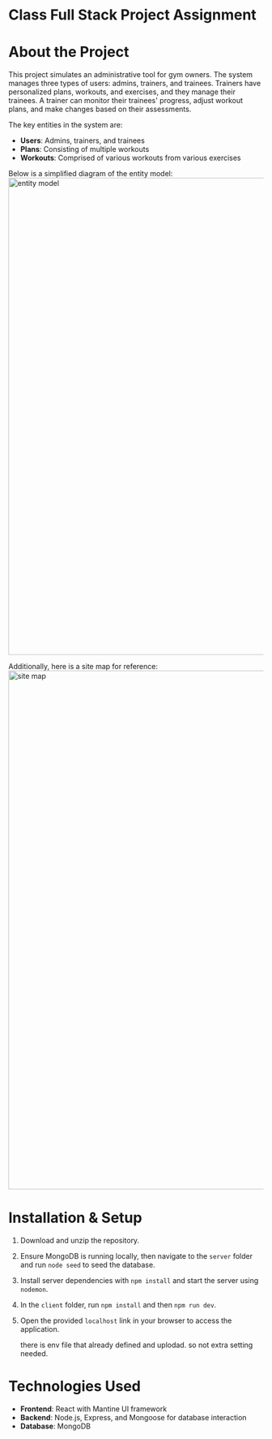 # Class Full Stack Project Assignment

# About the Project

This project simulates an administrative tool for gym owners. The system manages three types of users: admins, trainers, and trainees. Trainers have personalized plans, workouts, and exercises, and they manage their trainees. A trainer can monitor their trainees' progress, adjust workout plans, and make changes based on their assessments.

The key entities in the system are:
- **Users**: Admins, trainers, and trainees
- **Plans**: Consisting of multiple workouts
- **Workouts**: Comprised of various workouts from various exercises

Below is a simplified diagram of the entity model:
<img width="940" alt="entity model" src="https://github.com/user-attachments/assets/08cfd08e-a078-4e3a-bc02-34d872170838">


Additionally, here is a site map for reference:
<img width="1022" alt="site map" src="https://github.com/user-attachments/assets/0648f02e-ec40-4a2c-b008-ebabaab9803f">


# Installation & Setup

1. Download and unzip the repository.
2. Ensure MongoDB is running locally, then navigate to the `server` folder and run `node seed` to seed the database.
3. Install server dependencies with `npm install` and start the server using `nodemon`.
4. In the `client` folder, run `npm install` and then `npm run dev`.
5. Open the provided `localhost` link in your browser to access the application.

   there is env file that already defined and uplodad. so not extra setting needed.

# Technologies Used

- **Frontend**: React with Mantine UI framework
- **Backend**: Node.js, Express, and Mongoose for database interaction
- **Database**: MongoDB

